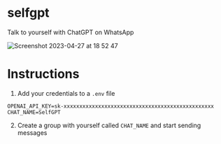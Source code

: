 # selfgpt

Talk to yourself with ChatGPT on WhatsApp

![Screenshot 2023-04-27 at 18 52 47](https://user-images.githubusercontent.com/3029017/234999625-3b91e963-f2a3-40cc-9ab9-137dee966d96.png)

# Instructions

1. Add your credentials to a `.env` file

```
OPENAI_API_KEY=sk-xxxxxxxxxxxxxxxxxxxxxxxxxxxxxxxxxxxxxxxxxxxxxxxx
CHAT_NAME=SelfGPT
```

2. Create a group with yourself called `CHAT_NAME` and start sending messages
